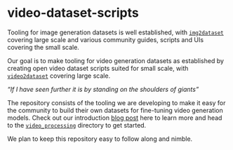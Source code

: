 # video-dataset-scripts

Tooling for image generation datasets is well established, with [`img2dataset`](https://github.com/rom1504/img2dataset) covering large scale and various community guides, scripts and UIs covering the small scale.

Our goal is to make tooling for video generation datasets as established by creating open video dataset scripts suited for small scale, with [`video2dataset`](https://github.com/iejMac/video2dataset) covering large scale.

*“If I have seen further it is by standing on the shoulders of giants”*

The repository consists of the tooling we are developing to make it easy for the community to build their own datasets for fine-tuning video generation models. Check out our introduction [blog post](https://github.com/huggingface/blog/pull/2631/) here to learn more and head to the [`video_processing`](./video_processing) directory to get started.

We plan to keep this repository easy to follow along and nimble. 
